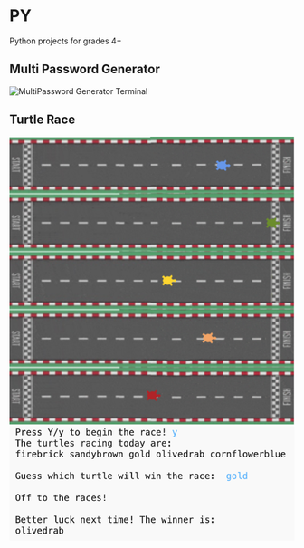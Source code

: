 # PY
Python projects for grades 4+

## Multi Password Generator

![MultiPassword Generator Terminal](<img src="/MultiPasswordGenerator.png" width="100" height="100" />)


## Turtle Race

![Turtle Race Screen](/TurtleRace.png)
![Turtle Race Terminal](/TurtleRaceTerminal.png)

